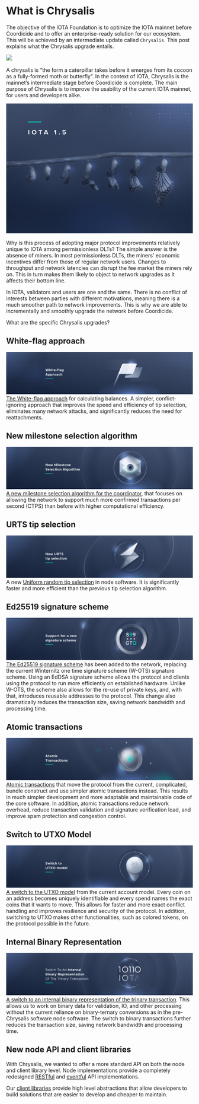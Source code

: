 # What is Chrysalis

The objective of the IOTA Foundation is to optimize the IOTA mainnet before Coordicide and to offer an enterprise-ready solution for our ecosystem. This will be achieved by an intermediate update called `Chrysalis`. This post explains what the Chrysalis upgrade entails.  

![](./assets/what_is_chrysalis/00.gif)

A chrysalis is “the form a caterpillar takes before it emerges from its cocoon as a fully-formed moth or butterfly”. In the context of IOTA, Chrysalis is the mainnet’s intermediate stage before Coordicide is complete. The main purpose of Chrysalis is to improve the usability of the current IOTA mainnet, for users and developers alike.

![](./assets/02_path_to.png)

Why is this process of adopting major protocol improvements relatively unique to IOTA among permissionless DLTs? The simple answer is the absence of miners. In most permissionless DLTs, the miners’ economic incentives differ from those of regular network users. Changes to throughput and network latencies can disrupt the fee market the miners rely on. This in turn makes them likely to object to network upgrades as it affects their bottom line.

In IOTA, validators and users are one and the same. There is no conflict of interests between parties with different motivations, meaning there is a much smoother path to network improvements. This is why we are able to incrementally and smoothly upgrade the network before Coordicide.

What are the specific Chrysalis upgrades?

## White-flag approach
![](./assets/what_is_chrysalis/01.png)
[The White-flag approach](https://iota.cafe/t/conflict-white-flag-mitigate-conflict-spamming-by-ignoring-conflicts/233) for calculating balances. A simpler, conflict-ignoring approach that improves the speed and efficiency of tip selection, eliminates many network attacks, and significantly reduces the need for reattachments.

## New milestone selection algorithm
![](./assets/what_is_chrysalis/02.png)
[A new milestone selection algorithm for the coordinator](https://iota.cafe/t/coordinator-improvements/310), that focuses on allowing the network to support much more confirmed transactions per second (CTPS) than before with higher computational efficiency.

## URTS tip selection
![](./assets/what_is_chrysalis/03.png)
A new [Uniform random tip selection](https://github.com/iotaledger/protocol-rfcs/blob/master/text/0008-uniform-random-tip-selection/0008-uniform-random-tip-selection.md) in node software. It is significantly faster and more efficient than the previous tip selection algorithm.

## Ed25519 signature scheme
![](./assets/what_is_chrysalis/04.png)
[The Ed25519 signature scheme](https://github.com/iotaledger/protocol-rfcs/blob/ee07797acb5940b7dbb5c3411b184ccdc6afdbb1/text/0000-ed25519-signature-scheme/0000-ed25519-signature-scheme.md) has been added to the network, replacing the current Winternitz one time signature scheme (W-OTS) signature scheme. Using an EdDSA signature scheme allows the protocol and clients using the protocol to run more efficiently on established hardware. Unlike W-OTS, the scheme also allows for the re-use of private keys, and, with that, introduces reusable addresses to the protocol. This change also dramatically reduces the transaction size, saving network bandwidth and processing time.

## Atomic transactions
![](./assets/what_is_chrysalis/05.png)
[Atomic transactions](https://github.com/luca-moser/protocol-rfcs/blob/signed-tx-payload/text/0000-transaction-payload/0000-transaction-payload.md) that move the protocol from the current, complicated, bundle construct and use simpler atomic transactions instead. This results in much simpler development and more adaptable and maintainable code of the core software. In addition, atomic transactions reduce network overhead, reduce transaction validation and signature verification load, and improve spam protection and congestion control.

## Switch to UTXO Model
![](./assets/what_is_chrysalis/06.png)
[A switch to the UTXO model](https://iota.cafe/t/switching-to-utxo-model-for-balances-colored-coins-easier-conflict-resolution/229) from the current account model. Every coin on an address becomes uniquely identifiable and every spend names the exact coins that it wants to move. This allows for faster and more exact conflict handling and improves resilience and security of the protocol. In addition, switching to UTXO makes other functionalities, such as colored tokens, on the protocol possible in the future.

## Internal Binary Representation
![](./assets/what_is_chrysalis/07.png)
[A switch to an internal binary representation of the trinary transaction](https://github.com/luca-moser/protocol-rfcs/blob/signed-tx-payload/text/0000-transaction-payload/0000-transaction-payload.md). This allows us to work on binary data for validation, IO, and other processing without the current reliance on binary-ternary conversions as in the pre-Chrysalis software node software. The switch to binary transactions further reduces the transaction size, saving network bandwidth and processing time.

## New node API and client libraries
With Chrysalis, we wanted to offer a more standard API on both the node and client library level. Node implementations provide a completely redesigned [RESTful](https://editor.swagger.io/?url=https://raw.githubusercontent.com/rufsam/protocol-rfcs/master/text/0026-rest-api/rest-api.yaml) and [eventful](https://playground.asyncapi.io/?load=https://raw.githubusercontent.com/luca-moser/protocol-rfcs/rfc/node-event-api/text/0033-node-event-api/0033-node-event-api.yml) API implementations.

Our [client libraries](../libraries/overview.md) provide high level abstractions that allow developers to build solutions that are easier to develop and cheaper to maintain.
